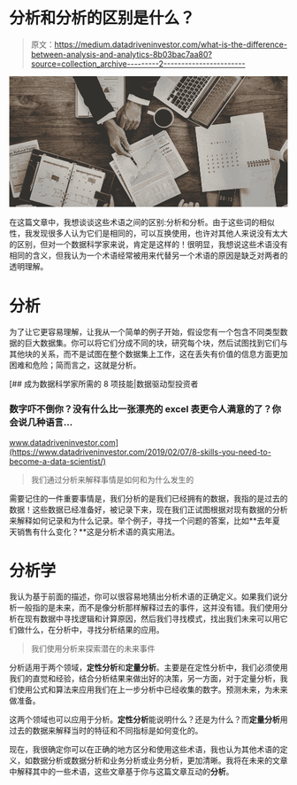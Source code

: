 # 分析和分析的区别是什么？

> 原文：<https://medium.datadriveninvestor.com/what-is-the-difference-between-analysis-and-analytics-8b03bac7aa80?source=collection_archive---------2----------------------->

![](img/4b0e6cba794d17931667b0d90ae88d9c.png)

在这篇文章中，我想谈谈这些术语之间的区别:分析和分析。由于这些词的相似性，我发现很多人认为它们是相同的，可以互换使用，也许对其他人来说没有太大的区别，但对一个数据科学家来说，肯定是这样的！很明显，我想说这些术语没有相同的含义，但我认为一个术语经常被用来代替另一个术语的原因是缺乏对两者的透明理解。

# 分析

为了让它更容易理解，让我从一个简单的例子开始，假设您有一个包含不同类型数据的巨大数据集。你可以将它们分成不同的块，研究每个块，然后试图找到它们与其他块的关系，而不是试图在整个数据集上工作，这在丢失有价值的信息方面更加困难和危险；简而言之，这就是分析。

[](https://www.datadriveninvestor.com/2019/02/07/8-skills-you-need-to-become-a-data-scientist/) [## 成为数据科学家所需的 8 项技能|数据驱动型投资者

### 数字吓不倒你？没有什么比一张漂亮的 excel 表更令人满意的了？你会说几种语言…

www.datadriveninvestor.com](https://www.datadriveninvestor.com/2019/02/07/8-skills-you-need-to-become-a-data-scientist/) 

> 我们通过分析来解释事情是如何和为什么发生的

需要记住的一件重要事情是，我们分析的是我们已经拥有的数据，我指的是过去的数据！这些数据已经准备好，被记录下来，现在我们正试图根据对现有数据的分析来解释如何记录和为什么记录。举个例子，寻找一个问题的答案，比如**去年夏天销售有什么变化？**这是分析术语的真实用法。

# 分析学

我认为基于前面的描述，你可以很容易地猜出分析术语的正确定义。如果我们说分析一般指的是未来，而不是像分析那样解释过去的事件，这并没有错。我们使用分析在现有数据中寻找逻辑和计算原因，然后我们寻找模式，找出我们未来可以用它们做什么，在分析中，寻找分析结果的应用。

> 我们使用分析来探索潜在的未来事件

分析适用于两个领域，**定性分析**和**定量分析**。主要是在定性分析中，我们必须使用我们的直觉和经验，结合分析结果来做出好的决策，另一方面，对于定量分析，我们使用公式和算法来应用我们在上一步分析中已经收集的数字。预测未来，为未来做准备。

这两个领域也可以应用于分析。**定性分析**能说明什么？还是为什么？而**定量分析**用过去的数据来解释当时的特征和不同指标是如何变化的。

现在，我很确定你可以在正确的地方区分和使用这些术语，我也认为其他术语的定义，如数据分析或数据分析和业务分析或业务分析，更加清晰。我将在未来的文章中解释其中的一些术语，这些文章基于你与这篇文章互动的**分析**。